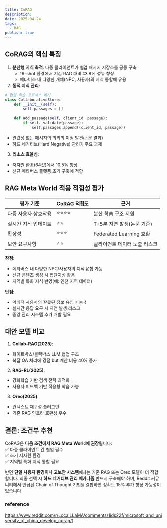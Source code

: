 ```yaml
---
title: CoRAG
description: 
date: 2025-04-24
tags:
  - RAG
publish: true
---
```


## CoRAG의 핵심 특징
1. **분산형 지식 축적**: 다중 클라이언트가 협업 패시지 저장소를 공동 구축
    - 16-shot 환경에서 기존 RAG 대비 33.8% 성능 향상
    - 메타버스 내 다양한 개체(NPC, 사용자)의 지식 통합에 유용
2. **동적 지식 관리**:
```python
# 협업 학습 프로세스 예시
class CollaborativeStore:
    def __init__(self):
        self.passages = []
        
    def add_passage(self, client_id, passage):
        if self._validate(passage):
            self.passages.append((client_id, passage))

```

- 관련성 없는 패시지의 의외의 이점 발견(논문 결과)
- 하드 네거티브(Hard Negative) 관리가 주요 과제

3. **리소스 효율성**:
- 저자원 환경(64샷)에서 10.5% 향상
- 신규 메타버스 플랫폼 초기 구축에 적합

## RAG Meta World 적용 적합성 평가

|평가 기준|CoRAG 적합도|근거|
|---|---|---|
|다중 사용자 상호작용|⭐⭐⭐⭐|분산 학습 구조 지원|
|실시간 지식 업데이트|⭐⭐|T+5분 지연 발생(논문 기준)|
|확장성|⭐⭐⭐|Federated Learning 호환|
|보안 요구사항|⭐⭐|클라이언트 데이터 노출 리스크|

**장점**:
- 메타버스 내 다양한 NPC/사용자의 지식 융합 가능
- 신규 콘텐츠 생성 시 집단지성 활용
- 지역별 특화 지식 반영(예: 인천 지역 데이터)

**단점**:
- 악의적 사용자의 잘못된 정보 유입 가능성
- 실시간 응답 요구 시 지연 발생 리스크
- 중앙 관리 시스템 추가 개발 필요

## 대안 모델 비교
1. **Collab-RAG(2025)**:
- 화이트박스/블랙박스 LLM 협업 구조
- 복잡 QA 처리에 강점 but 계산 비용 40% 증가

2. **RAG-RL(2025)**:
- 강화학습 기반 검색 전략 최적화
- 사용자 피드백 기반 적응형 학습 가능

3. **Oreo(2025)**:
- 컨텍스트 재구성 플러그인
- 기존 RAG 인프라 호환성 우수
## 결론: 조건부 추천
CoRAG은 **다음 조건에서 RAG Meta World에 권장**됩니다:  
✅ 다중 클라이언트 간 협업 필수  
✅ 초기 저자원 환경  
✅ 지역별 특화 지식 통합 필요

반면 **단일 사용자 환경이나 고보안 시스템**에서는 기존 RAG 또는 Oreo 모델이 더 적합합니다. 
최종 선택 시 **하드 네거티브 관리 메커니즘** 반드시 구축해야 하며, Reddit 커뮤니티에서 언급된 Chain of Thought 기법을 결합하면 정확도 15% 추가 향상 가능성이 있습니다

### reference
https://www.reddit.com/r/LocalLLaMA/comments/1ids22f/microsoft_and_university_of_china_develop_corag/)